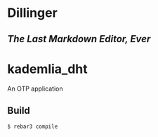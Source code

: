 # Dillinger
## _The Last Markdown Editor, Ever_

kademlia_dht
=====

An OTP application

Build
-----

    $ rebar3 compile
